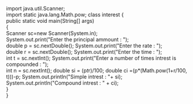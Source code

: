import java.util.Scanner;  
import static java.lang.Math.pow;
class interest 
{  
public static void main(String[] args)   
{  
Scanner sc=new Scanner(System.in);  
System.out.print("Enter the principal ammount : ");   
double p = sc.nextDouble();
System.out.print("Enter the rate : ");   
double r = sc.nextDouble();
System.out.print("Enter the time : ");   
int t = sc.nextInt();
System.out.print("Enter a number of times intrest is compounded : ");   
int n = sc.nextInt();
double si = (p*t*r)/100;
double ci =(p*(Math.pow(1+r/100, t)))-p;
System.out.println("Simple intrest : "+ si);
System.out.println("Compound intrest : " + ci);  
}  
}
